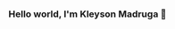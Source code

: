 ### Hello world, I'm Kleyson Madruga 👋

<!--
**kleysonfmadruga/kleysonfmadruga** is a ✨ _special_ ✨ repository because its `README.md` (this file) appears on your GitHub profile.

- 🌱 I’m currently learning Computing
- 🏫 Studying at IFRN - _Campus_ Nova Cruz
- 💻 I like web technologies
